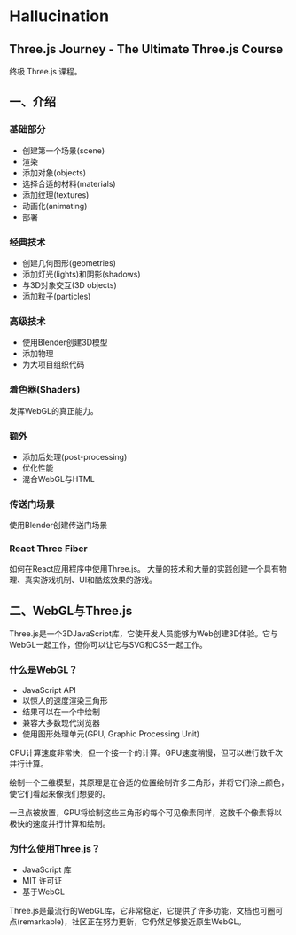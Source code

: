 # Hallucination

Three.js Journey - The Ultimate Three.js Course
---
终极 Three.js 课程。

## 一、介绍

### 基础部分

- 创建第一个场景(scene)
- 渲染
- 添加对象(objects)
- 选择合适的材料(materials)
- 添加纹理(textures)
- 动画化(animating)
- 部署

### 经典技术

- 创建几何图形(geometries)
- 添加灯光(lights)和阴影(shadows)
- 与3D对象交互(3D objects)
- 添加粒子(particles)

### 高级技术

- 使用Blender创建3D模型
- 添加物理
- 为大项目组织代码

### 着色器(Shaders)

发挥WebGL的真正能力。

### 额外

- 添加后处理(post-processing)
- 优化性能
- 混合WebGL与HTML

### 传送门场景

使用Blender创建传送门场景

### React Three Fiber

如何在React应用程序中使用Three.js。
大量的技术和大量的实践创建一个具有物理、真实游戏机制、UI和酷炫效果的游戏。

## 二、WebGL与Three.js

Three.js是一个3DJavaScript库，它使开发人员能够为Web创建3D体验。它与WebGL一起工作，但你可以让它与SVG和CSS一起工作。

### 什么是WebGL？

- JavaScript API
- 以惊人的速度渲染三角形
- 结果可以在一个<canvas>中绘制
- 兼容大多数现代浏览器
- 使用图形处理单元(GPU, Graphic Processing Unit)

CPU计算速度非常快，但一个接一个的计算。GPU速度稍慢，但可以进行数千次并行计算。

绘制一个三维模型，其原理是在合适的位置绘制许多三角形，并将它们涂上颜色，使它们看起来像我们想要的。

一旦点被放置，GPU将绘制这些三角形的每个可见像素同样，这数千个像素将以极快的速度并行计算和绘制。

### 为什么使用Three.js？

- JavaScript 库
- MIT 许可证
- 基于WebGL

Three.js是最流行的WebGL库，它非常稳定，它提供了许多功能，文档也可圈可点(remarkable)，社区正在努力更新，它仍然足够接近原生WebGL。